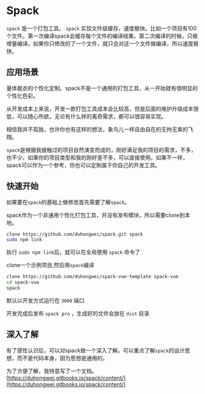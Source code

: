 # Spack #
`spack` 是一个打包工具。
`spack` 实现文件级缓存，速度极快。比如一个项目有100个文件。第一次编译spack会缓存每个文件的编译结果。第二次编译的时候，只做增量编译。如果你只修改的了一个文件，就只会对这一个文件做编译，所以速度极快。

## 应用场景 ##
量体裁衣的个性化定制。spack不是一个通用的打包工具，从一开始就有很明显的个性化色彩。

从开发成本上来说，开发一款打包工具成本会比较高，但是后面的维护升级成本很低，可以随心所欲。无论有什么样的离奇需求，都可以很容易实现。

相信我并不孤独，也许你也有这样的想法，象鸟儿一样自由自在的无拘无束的飞翔。

`spack`是根据我接触过的项目自然演变而成的，刚好满足我的项目的需求，不多，也不少。如果你的项目类型和我的刚好差不多，可以直接使用。如果不一样，spack可以作为一个参考，你也可以定制属于你自己的开发工具。

## 快速开始 ##
如果要在`spack`的基础上做修改首先需要了解`spack`。

spack作为一个非通用个性化打包工具，并没有发布模块，所以需要clone到本地。

``` bash
clone https://github.com/duhongwei/spack.git spack
sudo npm link
```
执行 `sudo npm link`后，就可以在全局使用 `spack`  命令了

clone一个示例项目,然后用`spack`编译

``` bash
clone https://github.com/duhongwei/spack-vue-template spack-vue
cd spack-vue
spack
```
默认以开发方式运行在 `3000` 端口

开发完成后发布 `spack pro` ，生成好的文件会放在 `dist` 目录

## 深入了解 ##

有了感性认识后，可以对spack做一个深入了解。可以重点了解`spack`的设计思想，而不是代码本身，因为思想是通用的。

为了方便了解，我特意写了一个文档。
[https://duhongwei.gitbooks.io/spack/content/](https://duhongwei.gitbooks.io/spack/content/)
